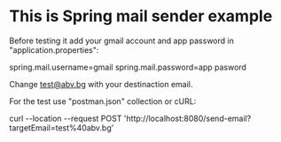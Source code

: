 # This is Spring mail sender example

Before testing it add your gmail account and app password in "application.properties":

spring.mail.username=gmail
spring.mail.password=app pasword

Change test@abv.bg with your destinaction email.

For the test use "postman.json" collection or cURL:

curl --location --request POST 'http://localhost:8080/send-email?targetEmail=test%40abv.bg'

